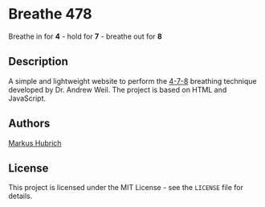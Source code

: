 # Breathe 478

Breathe in for **4** - hold for **7** - breathe out for **8**

## Description

A simple and lightweight website to perform the [4-7-8](https://www.webmd.com/balance/what-to-know-4-7-8-breathing) breathing technique developed by Dr. Andrew Weil. The project is based on HTML and JavaScript.

## Authors

[Markus Hubrich](mailto:info@markushubrich.me)

## License

This project is licensed under the MIT License - see the `LICENSE` file for details.
